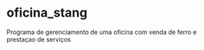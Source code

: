 # oficina_stang
Programa de gerenciamento de uma oficina com venda de ferro e prestaçao de serviços
